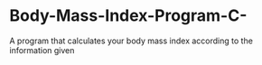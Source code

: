# Body-Mass-Index-Program-C-
A program that calculates your body mass index according to the information given
